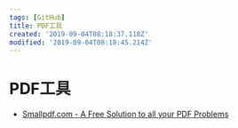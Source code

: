 ```yaml
---
tags: [GitHub]
title: PDF工具
created: '2019-09-04T08:18:37.118Z'
modified: '2019-09-04T08:18:45.214Z'
---
```


# PDF工具

- [Smallpdf.com - A Free Solution to all your PDF Problems](https://smallpdf.com/)

